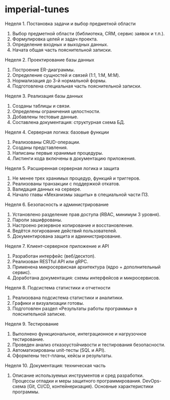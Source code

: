 # imperial-tunes
Неделя 1. Постановка задачи и выбор предметной области
1. Выбор предметной области (библиотека, CRM, сервис заявок и т.п.).
2. Формулировка целей и задач проекта.
3. Определение входных и выходных данных.
4. Начата общая часть пояснительной записки.

Неделя 2. Проектирование базы данных
1. Построение ER-диаграммы.
2. Определение сущностей и связей (1:1, 1:M, M:M).
3. Нормализация до 3-й нормальной формы.
4. Подготовлена специальная часть пояснительной записки.

Неделя 3. Реализация базы данных
1. Созданы таблицы и связи.
2. Определены ограничения целостности.
3. Добавлены тестовые данные.
4. Составлена документация: структурная схема БД.

Неделя 4. Серверная логика: базовые функции
1. Реализованы CRUD-операции.
2. Созданы представления.
3. Написаны первые хранимые процедуры.
4. Листинги кода включены в документацию приложения.

Неделя 5. Расширенная серверная логика и защита
1. Не менее трех хранимых процедур, функций и триггеров.
2. Реализованы транзакции с поддержкой откатов.
3. Валидация данных на сервере.
4. Начало главы «Механизмы защиты» в специальной части ПЗ.

Неделя 6. Безопасность и администрирование
1. Установлено разделение прав доступа (RBAC, минимум 3 уровня).
2. Пароли зашифрованы.
3. Настроено резервное копирование и восстановление.
4. Ведётся логирование действий пользователей.
5. Документирована защита и администрирование.

Неделя 7. Клиент-серверное приложение и API
1. Разработан интерфейс (веб/десктоп).
2. Реализован RESTful API или gRPC.
3. Применена микросервисная архитектура (ядро + дополнительный сервис).
4. Доработана документация: схемы интерфейсов и микросервисов.

Неделя 8. Подсистема статистики и отчетности
1. Реализована подсистема статистики и аналитики.
2. Графики и визуализации готовы.
3. Подготовлен раздел «Результаты работы программы» в пояснительной записке.

Неделя 9. Тестирование
1. Выполнено функциональное, интеграционное и нагрузочное тестирование.
2. Проведен анализ отказоустойчивости и тестирования безопасности.
3. Автоматизированы unit-тесты (SQL и API).
4. Оформлены тест-планы, кейсы и результаты.

Неделя 10. Документация: техническая часть
1. Описание используемых инструментов и сред разработки.
Процессы отладки и меры защитного программирования.
DevOps-схема (Git, CI/CD, контейнеризация).
Основные характеристики программы.
